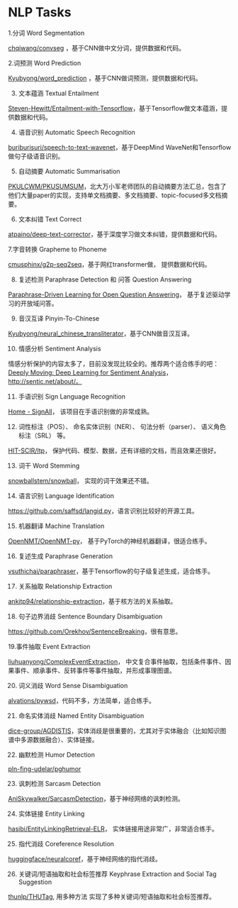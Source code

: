 # NLP Tasks

1.分词 Word Segmentation

[chqiwang/convseg](https://github.com/chqiwang/convseg)
，基于CNN做中文分词，提供数据和代码。

2.词预测 Word Prediction

[Kyubyong/word_prediction](https://github.com/Kyubyong/word_prediction)
，基于CNN做词预测，提供数据和代码。

3. 文本蕴涵 Textual Entailment

[Steven-Hewitt/Entailment-with-Tensorflow](https://github.com/Steven-Hewitt/Entailment-with-Tensorflow)，基于Tensorflow做文本蕴涵，提供数据和代码。

4. 语音识别 Automatic Speech Recognition

[buriburisuri/speech-to-text-wavenet](https://github.com/buriburisuri/speech-to-text-wavenet)，基于DeepMind
WaveNet和Tensorflow做句子级语音识别。

5. 自动摘要 Automatic Summarisation

[PKULCWM/PKUSUMSUM](https://github.com/PKULCWM/PKUSUMSUM)，北大万小军老师团队的自动摘要方法汇总，包含了他们大量paper的实现，支持单文档摘要、多文档摘要、topic-focused多文档摘要。

6. 文本纠错 Text Correct

[atpaino/deep-text-corrector](https://github.com/atpaino/deep-text-corrector)，基于深度学习做文本纠错，提供数据和代码。

7.字音转换 Grapheme to Phoneme

[cmusphinx/g2p-seq2seq](https://github.com/cmusphinx/g2p-seq2seq)，基于网红transformer做，
提供数据和代码。

8. 复述检测 Paraphrase Detection 和 问答 Question Answering

[Paraphrase-Driven Learning for Open Question
Answering](http://knowitall.cs.washington.edu/paralex/)，
基于复述驱动学习的开放域问答。

9. 音汉互译 Pinyin-To-Chinese

[Kyubyong/neural_chinese_transliterator](https://github.com/Kyubyong/neural_chinese_transliterator)，基于CNN做音汉互译。

10. 情感分析 Sentiment Analysis

情感分析保护的内容太多了，目前没发现比较全的。推荐两个适合练手的吧：[Deeply
Moving: Deep Learning for Sentiment
Analysis](https://nlp.stanford.edu/sentiment/)，http://sentic.net/about/。

11. 手语识别 Sign Language Recognition

[Home - SignAll](http://www.signall.us/)， 该项目在手语识别做的非常成熟。

12. 词性标注（POS）、 命名实体识别（NER）、 句法分析（parser）、
语义角色标注（SRL） 等。

[HIT-SCIR/ltp](https://github.com/HIT-SCIR/ltp)，
保护代码、模型、数据，还有详细的文档，而且效果还很好。

13. 词干 Word Stemming

[snowballstem/snowball](https://github.com/snowballstem/snowball)，
实现的词干效果还不错。

14. 语言识别 Language Identification

<https://github.com/saffsd/langid.py>，语言识别比较好的开源工具。

15. 机器翻译 Machine Translation

[OpenNMT/OpenNMT-py](https://github.com/OpenNMT/OpenNMT-py)，
基于PyTorch的神经机器翻译，很适合练手。

16. 复述生成 Paraphrase Generation

[vsuthichai/paraphraser](https://github.com/vsuthichai/paraphraser)，基于Tensorflow的句子级复述生成，适合练手。

17. 关系抽取 Relationship Extraction

[ankitp94/relationship-extraction](https://github.com/ankitp94/relationship-extraction)，基于核方法的关系抽取。

18. 句子边界消歧 Sentence Boundary Disambiguation

<https://github.com/Orekhov/SentenceBreaking>，很有意思。

19.事件抽取 Event Extraction

[liuhuanyong/ComplexEventExtraction](https://github.com/liuhuanyong/ComplexEventExtraction)，
中文复合事件抽取，包括条件事件、因果事件、顺承事件、反转事件等事件抽取，并形成事理图谱。

20. 词义消歧 Word Sense Disambiguation

[alvations/pywsd](https://github.com/alvations/pywsd)，代码不多，方法简单，适合练手。

21. 命名实体消歧 Named Entity Disambiguation

[dice-group/AGDISTIS](https://github.com/dice-group/AGDISTIS)，实体消歧是很重要的，尤其对于实体融合（比如知识图谱中多源数据融合）、实体链接。

22. 幽默检测 Humor Detection

[pln-fing-udelar/pghumor](https://github.com/pln-fing-udelar/pghumor)

23. 讽刺检测 Sarcasm Detection

[AniSkywalker/SarcasmDetection](https://github.com/AniSkywalker/SarcasmDetection)，基于神经网络的讽刺检测。

24. 实体链接 Entity Linking

[hasibi/EntityLinkingRetrieval-ELR](https://github.com/hasibi/EntityLinkingRetrieval-ELR)，
实体链接用途非常广，非常适合练手。

25. 指代消歧 Coreference Resolution

[huggingface/neuralcoref](https://github.com/huggingface/neuralcoref)，基于神经网络的指代消歧。

26. 关键词/短语抽取和社会标签推荐 Keyphrase Extraction and Social Tag Suggestion

[thunlp/THUTag](https://github.com/thunlp/THUTag), 用多种方法
实现了多种关键词/短语抽取和社会标签推荐。
